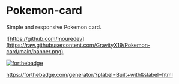 # Pokemon-card

Simple and responsive Pokemon card. 

![https://github.com/mouredev](https://raw.githubusercontent.com/GravityX19/Pokemon-card/main/banner.png)



[![forthebadge](https://forthebadge.com/images/badges/built-with-grav.svg)](https://forthebadge.com)

https://forthebadge.com/generator/?plabel=Built+with&slabel=html
